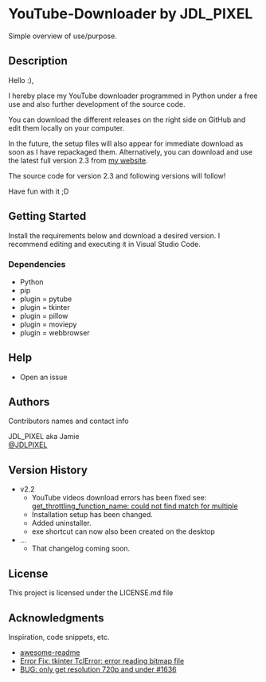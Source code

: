 # YouTube-Downloader by JDL_PIXEL

Simple overview of use/purpose.

## Description

Hello :),

I hereby place my YouTube downloader programmed in Python under a free use and also further development of the source code.

You can download the different releases on the right side on GitHub and edit them locally on your computer.

In the future, the setup files will also appear for immediate download as soon as I have repackaged them.
Alternatively, you can download and use the latest full version 2.3 from [my website](https://jdlpixel.de/download). 

The source code for version 2.3 and following versions will follow!

Have fun with it ;D

## Getting Started

Install the requirements below and download a desired version. I recommend editing and executing it in Visual Studio Code.

### Dependencies

* Python
* pip
* plugin = pytube
* plugin = tkinter
* plugin = pillow
* plugin = moviepy
* plugin = webbrowser


## Help

* Open an issue

## Authors

Contributors names and contact info

JDL_PIXEL aka Jamie  
[@JDLPIXEL](https://github.com/JDLPIXEL)

## Version History

* v2.2
    * YouTube videos download errors has been fixed see: [get_throttling_function_name: could not find match for multiple](https://github.com/JDLPIXEL/YT-Downloader/issues/1)
    * Installation setup has been changed.
    * Added uninstaller.
    * exe shortcut can now also been created on the desktop
* ...
    * That changelog coming soon.

## License

This project is licensed under the LICENSE.md file

## Acknowledgments

Inspiration, code snippets, etc.
* [awesome-readme](https://github.com/matiassingers/awesome-readme)
* [Error Fix: tkinter TclError: error reading bitmap file](https://stackoverflow.com/questions/11176638/tkinter-tclerror-error-reading-bitmap-file)
* [BUG: only get resolution 720p and under #1636](https://github.com/pytube/pytube/issues/1636)

